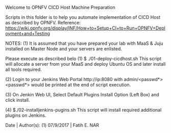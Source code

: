 Welcome to OPNFV CICD Host Machine Preparation

Scripts in this folder is to help you automate implementation of CICD Host as described by OPNFV.
Reference: https://wiki.opnfv.org/display/INF/How+to+Setup+CI+to+Run+OPNFV+Deployment+and+Testing

NOTES:
(1) It is assumed that you have prepared your lab with MaaS & Juju installed on Master Node and your servers are enlisted.

Please execute as described belo
(1) $ ./01-deploy-cicdhost.sh
    This script will allocate a server from your MaaS and deploy Ubuntu OS and later install all tools required.

(2) Login to your Jenkins Web Portal http://ip:8080 with admin/<passwd*>
    <passwd*> would be printed at the end of script execution.

(3) On Jenkin Web UI, Select Default Plugins Install Option (Left Box) and click install.

(4) $./02-installjenkins-pugins.sh
    This script will install required additional plugins on Jenkins.


Date | Author(s):
(1) 07/9/2017 | Fatih E. NAR
